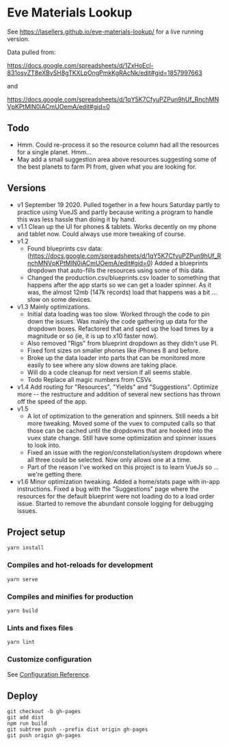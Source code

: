# Eve Materials Lookup

See https://lasellers.github.io/eve-materials-lookup/ for a live running version.

Data pulled from:

 https://docs.google.com/spreadsheets/d/1ZxHoEcl-831osyZT8eXBvSH8gTKXLpOngPmkKgRAcNk/edit#gid=1857997663

and

 https://docs.google.com/spreadsheets/d/1qY5K7CfyuPZPun9hUf_RnchMNVpKPtMlN0iACmUOemA/edit#gid=0


## Todo

* Hmm. Could re-process it so the resource column had all the resources for a single planet. Hmm...
* May add a small suggestion area above resources suggesting some of the best planets to farm PI from, given what you are looking for.


## Versions
* v1 September 19 2020. Pulled together in a few hours Saturday partly to practice using VueJS and
partly because writing a program to handle this was less hassle than doing it by hand.
* v1.1 Clean up the UI for phones & tablets. Works decently on my phone and tablet now.
Could always use more tweaking of course.
* v1.2
    * Found blueprints csv data: 
(https://docs.google.com/spreadsheets/d/1qY5K7CfyuPZPun9hUf_RnchMNVpKPtMlN0iACmUOemA/edit#gid=0)
Added a blueprints dropdown that auto-fills the resources using some of this data.
    * Changed the production.csv/blueprints.csv loader to something that happens after the app starts so we can get 
      a loader spinner. As it was, the almost 12mb (147k records) load that happens was a bit ...
      slow on some devices.
* v1.3 Mainly optimizations.
    * Initial data loading was too slow. Worked through the code to pin down the issues. Was mainly 
the code gathering up data for the dropdown boxes. Refactored that and sped up the load times by a
magnitude or so (ie, it is up to x10 faster now).
    * Also removed "Rigs" from blueprint dropdown as they didn't use PI.
    * Fixed font sizes on smaller phones like iPhones 8 and before.
    * Broke up the data loader into parts that can be monitored more easily to see where any slow downs
     are taking place. 
    * Will do a code cleanup for next version if all seems stable.
    * Todo Replace all magic numbers from CSVs
* v1.4 Add routing for "Resources", "Yields" and "Suggestions". Optimize more -- the restructure 
and addition of several new sections has thrown off the speed of the app.
* v1.5
    * A lot of optimization to the generation and spinners. Still needs a bit more tweaking.
Moved some of the vuex to computed calls so that those can be cached until the dropdowns
that are hooked into the vuex state change. Still have some optimization and spinner issues
to look into. 
    * Fixed an issue with the region/constellation/system dropdown where all three could be selected.
Now only allows one at a time. 
    * Part of the reason I've worked on this project is to learn VueJs so ... we're getting there.
* v1.6 Minor optimization tweaking. Added a home/stats page with in-app instructions.
Fixed a bug with the "Suggestions" page where the resources for the default blueprint were not loading
do to a load order issue. Started to remove the abundant console logging for debugging issues.
 
 
## Project setup
```
yarn install
```

### Compiles and hot-reloads for development
```
yarn serve
```

### Compiles and minifies for production
```
yarn build
```

### Lints and fixes files
```
yarn lint
```

### Customize configuration
See [Configuration Reference](https://cli.vuejs.org/config/).


## Deploy
```
git checkout -b gh-pages
git add dist
npm run build
git subtree push --prefix dist origin gh-pages 
git push origin gh-pages
```
